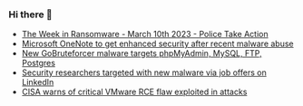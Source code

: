 ### Hi there 👋

<!--START_SECTION:feed-->
* [The Week in Ransomware - March 10th 2023 - Police Take Action](https://www.bleepingcomputer.com/news/security/the-week-in-ransomware-march-10th-2023-police-take-action/)
* [Microsoft OneNote to get enhanced security after recent malware abuse](https://www.bleepingcomputer.com/news/microsoft/microsoft-onenote-to-get-enhanced-security-after-recent-malware-abuse/)
* [New GoBruteforcer malware targets phpMyAdmin, MySQL, FTP, Postgres](https://www.bleepingcomputer.com/news/security/new-gobruteforcer-malware-targets-phpmyadmin-mysql-ftp-postgres/)
* [Security researchers targeted with new malware via job offers on LinkedIn](https://www.bleepingcomputer.com/news/security/security-researchers-targeted-with-new-malware-via-job-offers-on-linkedin/)
* [CISA warns of critical VMware RCE flaw exploited in attacks](https://www.bleepingcomputer.com/news/security/cisa-warns-of-critical-vmware-rce-flaw-exploited-in-attacks/)
<!--END_SECTION:feed-->

<!--
**frankenk/frankenk** is a ✨ _special_ ✨ repository because its `README.md` (this file) appears on your GitHub profile.

Here are some ideas to get you started:

- 🔭 I’m currently working on ...
- 🌱 I’m currently learning ...
- 👯 I’m looking to collaborate on ...
- 🤔 I’m looking for help with ...
- 💬 Ask me about ...
- 📫 How to reach me: ...
- 😄 Pronouns: ...
- ⚡ Fun fact: ...
-->



